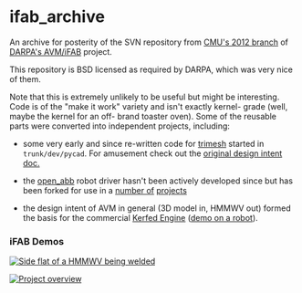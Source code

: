 # ifab_archive

An archive for posterity of the SVN repository from [CMU's 2012 branch](https://www.scientificamerican.com/article/whos-the-boss-next-gen-factory-robots-could-call-shots/) of [DARPA's AVM/iFAB](https://en.wikipedia.org/wiki/Adaptive_Vehicle_Make) project.

This repository is BSD licensed as required by DARPA, which was very nice of them.

Note that this is extremely unlikely to be useful but might be interesting. Code is of the "make it work" variety and isn't exactly kernel- grade (well, maybe the kernel for an off- brand toaster oven). Some of the reusable parts were converted into independent projects, including:

- some very early and since re-written code for [trimesh](https://github.com/mikedh/trimesh) started in `trunk/dev/pycad`. For amusement check out the [original design intent doc.](ifab/trunk/dev/pycad/pycad.txt)

- the [open_abb](https://github.com/robotics/open_abb) robot driver hasn't been actively developed since but has been forked for use in a [number of](https://www.youtube.com/watch?v=pcp6kroGOVQ) [projects](https://www.youtube.com/watch?v=pcp6kroGOVQ)

- the design intent of AVM in general (3D model in, HMMWV out) formed the basis for the commercial [Kerfed Engine](https://kerfed.com/technology) ([demo on a robot](https://www.youtube.com/watch?v=HV_vTR2F2dI)).

### iFAB Demos

[![Side flat of a HMMWV being welded](https://img.youtube.com/vi/aDzdxccX_RU/0.jpg)](https://www.youtube.com/watch?v=aDzdxccX_RU)

[![Project overview](https://img.youtube.com/vi/2cyq28hoOQ4/0.jpg)](https://www.youtube.com/watch?v=2cyq28hoOQ4)
